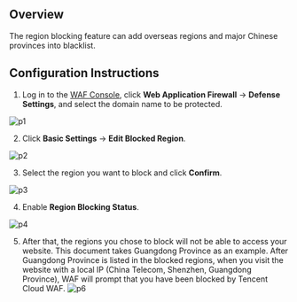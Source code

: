 ## Overview
The region blocking feature can add overseas regions and major Chinese provinces into blacklist.

## Configuration Instructions
1. Log in to the [WAF Console](https://console.cloud.tencent.com/guanjia), click **Web Application Firewall** -> **Defense Settings**, and select the domain name to be protected.

 ![p1](https://main.qcloudimg.com/raw/36aeb3ce69e92275a5806bbc994df5c1.png)

2. Click **Basic Settings** -> **Edit Blocked Region**.

 ![p2](https://main.qcloudimg.com/raw/fc8c58a8970b205d513e12c3b0189eb3.png)

3. Select the region you want to block and click **Confirm**.

 ![p3](https://main.qcloudimg.com/raw/3c129ead884d668bf2a28c1641ce1b76.png)

4. Enable **Region Blocking Status**.

 ![p4](https://main.qcloudimg.com/raw/174ff48be5c2146a53cb459f65867ad0.png)

5. After that, the regions you chose to block will not be able to access your website.
 This document takes Guangdong Province as an example. After Guangdong Province is listed in the blocked regions, when you visit the website with a local IP (China Telecom, Shenzhen, Guangdong Province), WAF will prompt that you have been blocked by Tencent Cloud WAF.
 ![p6](https://main.qcloudimg.com/raw/3c6c256aa880777314db357990c72677.png)

